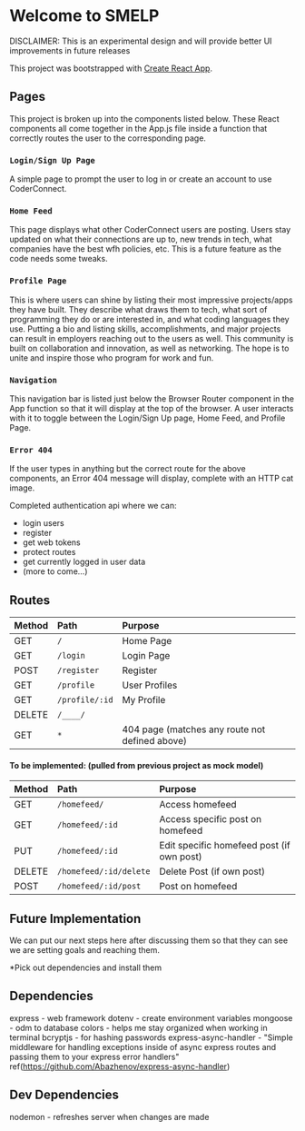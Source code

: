# Welcome to SMELP

DISCLAIMER:
This is an experimental design and will provide better UI improvements in future releases





This project was bootstrapped with [Create React App](https://github.com/facebook/create-react-app).

## Pages
This project is broken up into the components listed below. These React components all come together in the App.js file inside a function that correctly routes the user to the corresponding page.


### `Login/Sign Up Page`
A simple page to prompt the user to log in or create an account to use CoderConnect.


### `Home Feed`
This page displays what other CoderConnect users are posting. Users stay updated on what their connections are up to, new trends in tech, what companies have the best wfh policies, etc. This is a future feature as the code needs some tweaks.


### `Profile Page`
This is where users can shine by listing their most impressive projects/apps they have built. They describe what draws them to tech, what sort of programming they do or are interested in, and what coding languages they use. Putting a bio and listing skills, accomplishments, and major projects can result in employers reaching out to the users as well. This community is built on collaboration and innovation, as well as networking. The hope is to unite and inspire those who program for work and fun.


### `Navigation`
This navigation bar is listed just below the Browser Router component in the App function so that it will display at the top of the browser. A user interacts with it to toggle between the Login/Sign Up page, Home Feed, and Profile Page.


### `Error 404`
If the user types in anything but the correct route for the above components, an Error 404 message will display, complete with an HTTP cat image.


Completed authentication api where we can:

- login users
- register
- get web tokens
- protect routes
- get currently logged in user data
- (more to come...)


## Routes

| Method | Path                | Purpose                                        |
| :----- | :------------------ | :--------------------------------------------- |
| GET    | `/`                 | Home Page                                      |
| GET    | `/login`            | Login Page                                     |
| POST   | `/register`         | Register                                       |
| GET    | `/profile`          | User Profiles                                  |
| GET    | `/profile/:id`      | My Profile                                     |
| DELETE | `/____/`            |                                                |
| GET    | `*`                 | 404 page (matches any route not defined above) |

#### To be implemented: (pulled from previous project as mock model)
| Method | Path                  | Purpose                                        |
| :----- | :-------------------- | :--------------------------------------------- |
| GET    | `/homefeed/`          | Access homefeed                                |
| GET    | `/homefeed/:id`       | Access specific post on homefeed               |
| PUT    | `/homefeed/:id`       | Edit specific homefeed post (if own post)      |
| DELETE | `/homefeed/:id/delete`| Delete Post (if own post)                      |
| POST   | `/homefeed/:id/post`  | Post on homefeed                               |


## Future Implementation
We can put our next steps here after discussing them so that they can see we are setting goals and reaching them.


*Pick out dependencies and install them
## Dependencies
express - web framework
dotenv - create environment variables
mongoose - odm to database
colors - helps me stay organized when working in terminal
bcryptjs - for hashing passwords
express-async-handler - "Simple middleware for handling exceptions inside of async express routes and passing them to your express error handlers"  ref(https://github.com/Abazhenov/express-async-handler)

## Dev Dependencies
nodemon - refreshes server when changes are made
